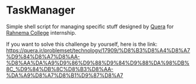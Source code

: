 # TaskManager
Simple shell script for managing specific stuff designed by [Quera](http://quera.ir) for [Rahnema College](http://rahnemacollege.com) internship.

  
If you want to solve this challenge by yourself, here is the link:
https://quera.ir/problemset/technology/17909/%D8%B3%D8%A4%D8%A7%D9%84%D8%A7%D8%AA-%D8%AA%DA%A9%D9%86%D9%88%D9%84%D9%88%DA%98%DB%8C_%D9%84%DB%8C%D8%B3%D8%AA-%DA%A9%D8%A7%D8%B1%D9%87%D8%A7
